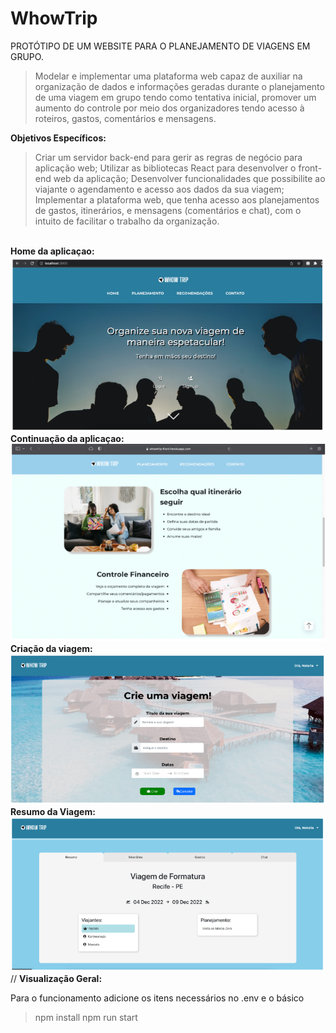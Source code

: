 # WhowTrip

PROTÓTIPO DE UM WEBSITE PARA O PLANEJAMENTO DE VIAGENS EM GRUPO.

> Modelar e implementar uma plataforma web capaz de auxiliar na organização de dados e informações geradas durante o planejamento de uma viagem em grupo tendo como tentativa inicial, promover um aumento do controle por meio dos organizadores tendo acesso à roteiros, gastos, comentários e mensagens.

<b> Objetivos Específicos: </b>

> Criar um servidor back-end para gerir as regras de negócio para aplicação web;
> Utilizar as bibliotecas React para desenvolver o front-end web da aplicação;
> Desenvolver funcionalidades que possibilite ao viajante o agendamento e acesso aos dados da sua viagem;
> Implementar a plataforma web, que tenha acesso aos planejamentos de gastos, itinerários, e mensagens (comentários e chat), com o intuito de facilitar o trabalho da organização. 

<br />
<b> Home da aplicaçao: </b>
<img src="/05.png">
<br />
<b> Continuação da aplicaçao: </b>
<img src="/02.png">
<br />
<b> Criação da viagem: </b>
<img src="/03.png">
<br />
<b> Resumo da Viagem: </b>
<br />
<img src="/04.png">
<br />
// <b> Visualização Geral: </b>

 

Para o funcionamento adicione os itens necessários no .env e o básico 
> npm install
> npm run start
